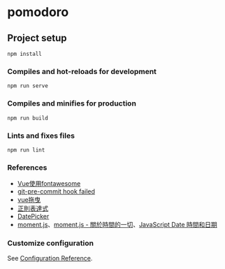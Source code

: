 # pomodoro

## Project setup
```
npm install
```

### Compiles and hot-reloads for development
```
npm run serve
```

### Compiles and minifies for production
```
npm run build
```

### Lints and fixes files
```
npm run lint
```
### References
- [Vue使用fontawesome](https://dotblogs.com.tw/rexhuang/2019/12/07/153237)
- [git-pre-commit hook failed](https://stackoverflow.com/questions/63943401/husky-pre-commit-hook-failed-add-no-verify-to-bypass)
- [vue拖曳](https://www.npmjs.com/package/vuedraggable)
- [正則表達式](https://ithelp.ithome.com.tw/articles/10230823)
- [DatePicker](https://www.npmjs.com/package/vue2-datepicker)
- [moment.js](https://segmentfault.com/a/1190000021200938)、[moment.js - 關於時間的一切](https://ithelp.ithome.com.tw/articles/10208995)、[JavaScript Date 時間和日期](https://www.fooish.com/javascript/date/)
### Customize configuration
See [Configuration Reference](https://cli.vuejs.org/config/).
